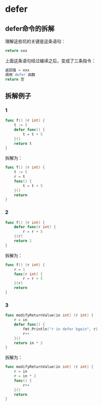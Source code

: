 # defer

## defer命令的拆解

理解这些坑的关键是这条语句：

```go
return xxx
```

上面这条语句经过编译之后，变成了三条指令：

```go
返回值 = xxx
调用`defer`函数
return 空
```

## 拆解例子

### 1

```go
func f() (r int) {
	t := 5
	defer func() {
		t = t + 5
	}()
	return t
}
```

拆解为：

```go
func f() (r int) {
	t := 5
	r = t
	func() {
		t = t + 5
	}()
	return
}
```

### 2

```go
func f() (r int) {
	defer func(r int) {
		r = r + 5
	}(r)
	return 1
}
```

拆解为：

```go
func f() (r int) {
	r = 1
	func(r int) {
		r = r + 5
	}(r)
	return
}
```

### 3

```go
func modifyReturnValue(in int) (r int) {
	r = in
	defer func() {
		fmt.Println("r in defer bgein", r)
		r++
	}()
	return in * 2
}
```

拆解为：

```go
func modifyReturnValue(in int) (r int) {
	r = in
	r = in * 2
	func() {
		r++
	}()
	return
}
```
